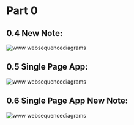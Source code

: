 # Part 0 
## 0.4 New Note:
![www websequencediagrams](https://user-images.githubusercontent.com/48895362/161896392-ccc0ae30-4270-4072-bf35-a236d997bb5f.png#gh-dark-mode-only)


## 0.5 Single Page App:
![www websequencediagrams](https://user-images.githubusercontent.com/48895362/161897775-c3217b45-6292-4faa-b566-1077c360cf6e.png)


## 0.6 Single Page App New Note:
![www websequencediagrams](https://user-images.githubusercontent.com/48895362/161898704-e6b6da33-48f4-4be2-8075-c23439288e9a.png)
